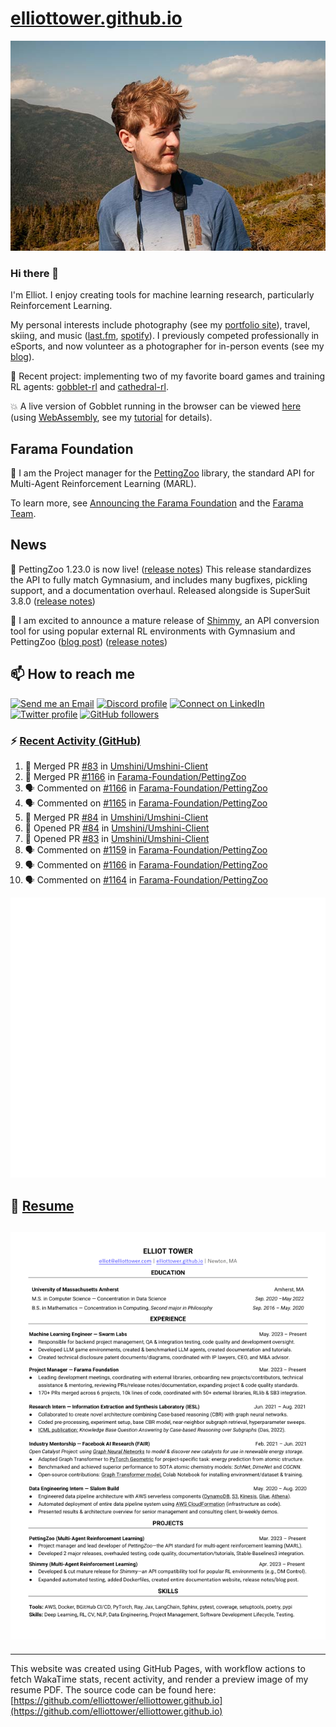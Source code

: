 # [elliottower.github.io](https://github.com/elliottower/elliottower.github.io)

[![A wild Elliot on Mt Washington](https://raw.githubusercontent.com/elliottower/elliottower.github.io/main/src/jpg/DSCF7539-600px.jpg?raw=true)](https://raw.githubusercontent.com/elliottower/elliottower.github.io/main/src/jpg/DSCF7539.jpg?raw=true)

### Hi there 👋

I'm Elliot. I enjoy creating tools for machine learning research, particularly Reinforcement Learning.

My personal interests include photography (see my [portfolio site](https://www.elliottower.com/)), travel, skiing, and music ([last.fm](https://www.last.fm/user/ajsdlfkwer), [spotify](https://open.spotify.com/user/12132818380)). I previously competed professionally in eSports, and now volunteer as a photographer for in-person events (see my [blog](https://www.elliottower.com/stories/?category=events)).

🤖 Recent project: implementing two of my favorite board games and training RL agents: [gobblet-rl](https://github.com/elliottower/gobblet-rl) and [cathedral-rl](https://github.com/elliottower/cathedral-rl). 

💥 A live version of Gobblet running in the browser can be viewed [here](https://elliottower.github.io/gobblet-rl/) (using [WebAssembly](https://webassembly.org/), see my [tutorial](https://github.com/elliottower/gobblet-rl/blob/main/tutorials/WebAssembly/web_assembly.md) for details).

## Farama Foundation

🚀 I am the Project manager for the [PettingZoo](https://github.com/Farama-Foundation/PettingZoo) library, the standard API for Multi-Agent Reinforcement Learning (MARL). 

To learn more, see [Announcing the Farama Foundation](https://farama.org/Announcing-The-Farama-Foundation) and the [Farama Team](https://farama.org/team).

## News

🎉 PettingZoo 1.23.0 is now live! ([release notes](https://github.com/Farama-Foundation/PettingZoo/releases/tag/1.23.0)) This release standardizes the API to fully match Gymnasium, and includes many bugfixes, pickling support, and a documentation overhaul. Released alongside is SuperSuit 3.8.0 ([release notes](https://github.com/Farama-Foundation/SuperSuit/releases/tag/3.8.0)) 

<!-- ![GitHub Release Date](https://img.shields.io/github/release-date/Farama-Foundation/PettingZoo) -->

🎉 I am excited to announce a mature release of [Shimmy](https://github.com/Farama-Foundation/Shimmy), an API conversion tool for using popular external RL environments with Gymnasium and PettingZoo ([blog post](https://farama.org/Announcing-Shimmy)) ([release notes](https://github.com/Farama-Foundation/Shimmy/releases/tag/v1.0.0)) 

## 📫 How to reach me

 [![Send me an Email](https://img.shields.io/badge/email-elliot%40elliottower.com-blue)](mailto:elliot@elliottower.com)
 [![Discord profile](https://img.shields.io/badge/Discord-7289DA?style=flat&logo=discord&logoColor=white)](https://discord.com/users/83091537923145728)
 [![Connect on LinkedIn](https://img.shields.io/badge/--linkedin?label=LinkedIn&logo=LinkedIn&style=social)](https://www.linkedin.com/in/elliot-tower)
 [![Twitter profile](https://img.shields.io/twitter/follow/elliottower?style=social)](https://twitter.com/ElliotTower/)
 [![GitHub followers](https://img.shields.io/github/followers/elliottower?style=social)](https://github.com/elliottower/)

### ⚡ [Recent Activity (GitHub)](https://github.com/elliottower)

<!--START_SECTION:activity-->
1. 🎉 Merged PR [#83](https://github.com/Umshini/Umshini-Client/pull/83) in [Umshini/Umshini-Client](https://github.com/Umshini/Umshini-Client)
2. 🎉 Merged PR [#1166](https://github.com/Farama-Foundation/PettingZoo/pull/1166) in [Farama-Foundation/PettingZoo](https://github.com/Farama-Foundation/PettingZoo)
3. 🗣 Commented on [#1166](https://github.com/Farama-Foundation/PettingZoo/pull/1166#issuecomment-1908488925) in [Farama-Foundation/PettingZoo](https://github.com/Farama-Foundation/PettingZoo)
4. 🗣 Commented on [#1165](https://github.com/Farama-Foundation/PettingZoo/issues/1165#issuecomment-1908450386) in [Farama-Foundation/PettingZoo](https://github.com/Farama-Foundation/PettingZoo)
5. 🎉 Merged PR [#84](https://github.com/Umshini/Umshini-Client/pull/84) in [Umshini/Umshini-Client](https://github.com/Umshini/Umshini-Client)
6. 💪 Opened PR [#84](https://github.com/Umshini/Umshini-Client/pull/84) in [Umshini/Umshini-Client](https://github.com/Umshini/Umshini-Client)
7. 💪 Opened PR [#83](https://github.com/Umshini/Umshini-Client/pull/83) in [Umshini/Umshini-Client](https://github.com/Umshini/Umshini-Client)
8. 🗣 Commented on [#1159](https://github.com/Farama-Foundation/PettingZoo/pull/1159#issuecomment-1908269897) in [Farama-Foundation/PettingZoo](https://github.com/Farama-Foundation/PettingZoo)
9. 🗣 Commented on [#1166](https://github.com/Farama-Foundation/PettingZoo/pull/1166#issuecomment-1908259212) in [Farama-Foundation/PettingZoo](https://github.com/Farama-Foundation/PettingZoo)
10. 🗣 Commented on [#1164](https://github.com/Farama-Foundation/PettingZoo/pull/1164#issuecomment-1904225360) in [Farama-Foundation/PettingZoo](https://github.com/Farama-Foundation/PettingZoo)
<!--END_SECTION:activity-->


<picture>
  <a href="https://metrics.lecoq.io/insights?user=elliottower">
   <img src="/github-metrics.svg" alt="Metrics">
  </a>
</picture>

## 📄 [Resume](https://elliottower.github.io/src/pdf/resume.pdf)

<!-- PDF-TO-MARKDOWN:START -->
![Page 1](src/png/page1.png "Page 1")
---
<!-- PDF-TO-MARKDOWN:END -->

----

This website was created using GitHub Pages, with workflow actions to fetch WakaTime stats, recent activity, and render a preview image of my resume PDF. The source code can be found here: [https://github.com/elliottower/elliottower.github.io](https://github.com/elliottower/elliottower.github.io)
